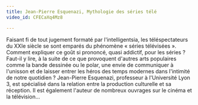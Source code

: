 ```yaml
---
title: Jean-Pierre Esquenazi, Mythologie des séries télé
video_id: CFECaXq4Mz8

---
```

Faisant fi de tout jugement formaté par l'intelligentsia, les téléspectateurs du XXIe siècle se sont emparés du phénomène « séries télévisées ». Comment expliquer ce goût si prononcé, quasi addictif, pour les séries ? Faut-il y lire, à la suite de ce que provoquent d'autres arts populaires comme la bande dessinée ou le polar, une envie de communiquer à l'unisson et de laisser entrer les héros des temps modernes dans l'intimité de notre quotidien ? Jean-Pierre Esquenazi, professeur à l'Université Lyon 3, est spécialisé dans la relation entre la production culturelle et sa réception. Il est également l'auteur de nombreux ouvrages sur le cinéma et la télévision...